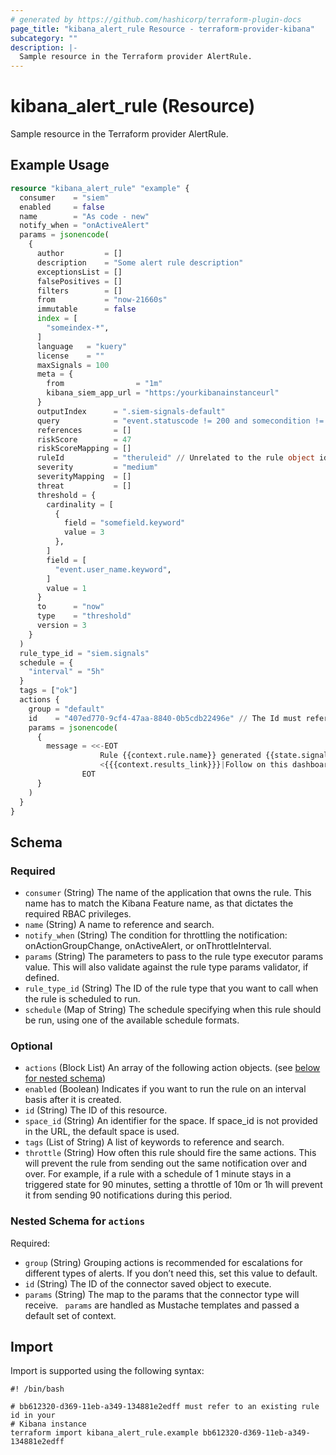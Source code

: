 ```yaml
---
# generated by https://github.com/hashicorp/terraform-plugin-docs
page_title: "kibana_alert_rule Resource - terraform-provider-kibana"
subcategory: ""
description: |-
  Sample resource in the Terraform provider AlertRule.
---
```


# kibana_alert_rule (Resource)

Sample resource in the Terraform provider AlertRule.

## Example Usage

```terraform
resource "kibana_alert_rule" "example" {
  consumer    = "siem"
  enabled     = false
  name        = "As code - new"
  notify_when = "onActiveAlert"
  params = jsonencode(
    {
      author         = []
      description    = "Some alert rule description"
      exceptionsList = []
      falsePositives = []
      filters        = []
      from           = "now-21660s"
      immutable      = false
      index = [
        "someindex-*",
      ]
      language   = "kuery"
      license    = ""
      maxSignals = 100
      meta = {
        from                = "1m"
        kibana_siem_app_url = "https:/yourkibanainstanceurl"
      }
      outputIndex      = ".siem-signals-default"
      query            = "event.statuscode != 200 and somecondition != true"
      references       = []
      riskScore        = 47
      riskScoreMapping = []
      ruleId           = "theruleid" // Unrelated to the rule object id. https://github.com/elastic/kibana/issues/100667
      severity         = "medium"
      severityMapping  = []
      threat           = []
      threshold = {
        cardinality = [
          {
            field = "somefield.keyword"
            value = 3
          },
        ]
        field = [
          "event.user_name.keyword",
        ]
        value = 1
      }
      to      = "now"
      type    = "threshold"
      version = 3
    }
  )
  rule_type_id = "siem.signals"
  schedule = {
    "interval" = "5h"
  }
  tags = ["ok"]
  actions {
    group = "default"
    id    = "407ed770-9cf4-47aa-8840-0b5cdb22496e" // The Id must refer to an existing Action.
    params = jsonencode(
      {
        message = <<-EOT
                    Rule {{context.rule.name}} generated {{state.signals_count}} alerts
                    <{{{context.results_link}}}|Follow on this dashboard>
                EOT
      }
    )
  }
}
```

<!-- schema generated by tfplugindocs -->
## Schema

### Required

- `consumer` (String) The name of the application that owns the rule. This name has to match the Kibana Feature name, as that dictates the required RBAC privileges.
- `name` (String) A name to reference and search.
- `notify_when` (String) The condition for throttling the notification: onActionGroupChange, onActiveAlert, or onThrottleInterval.
- `params` (String) The parameters to pass to the rule type executor params value. This will also validate against the rule type params validator, if defined.
- `rule_type_id` (String) The ID of the rule type that you want to call when the rule is scheduled to run.
- `schedule` (Map of String) The schedule specifying when this rule should be run, using one of the available schedule formats.

### Optional

- `actions` (Block List) An array of the following action objects. (see [below for nested schema](#nestedblock--actions))
- `enabled` (Boolean) Indicates if you want to run the rule on an interval basis after it is created.
- `id` (String) The ID of this resource.
- `space_id` (String) An identifier for the space. If space_id is not provided in the URL, the default space is used.
- `tags` (List of String) A list of keywords to reference and search.
- `throttle` (String) How often this rule should fire the same actions. This will prevent the rule from sending out the same notification over and over. For example, if a rule with a schedule of 1 minute stays in a triggered state for 90 minutes, setting a throttle of 10m or 1h will prevent it from sending 90 notifications during this period.

<a id="nestedblock--actions"></a>
### Nested Schema for `actions`

Required:

- `group` (String) Grouping actions is recommended for escalations for different types of alerts. If you don’t need this, set this value to default.
- `id` (String) The ID of the connector saved object to execute.
- `params` (String) The map to the params that the connector type will receive. ` params` are handled as Mustache templates and passed a default set of context.

## Import

Import is supported using the following syntax:

```shell
#! /bin/bash

# bb612320-d369-11eb-a349-134881e2edff must refer to an existing rule id in your
# Kibana instance
terraform import kibana_alert_rule.example bb612320-d369-11eb-a349-134881e2edff
```
